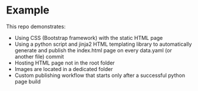 # Example
This repo demonstrates:
- Using CSS (Bootstrap framework) with the static HTML page
- Using a python script and jinja2 HTML templating library to automatically generate and publish the index.html page on every data.yaml (or another file) commit
- Hosting HTML page not in the root folder
- Images are located in a dedicated folder
- Custom publishing workflow that starts only after a successful python page build
